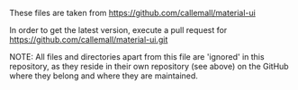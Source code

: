 These files are taken from https://github.com/callemall/material-ui

In order to get the latest version, execute a pull request for https://github.com/callemall/material-ui.git

NOTE: All files and directories apart from this file are 'ignored' in this repository, as they reside in their own repository (see above) on the GitHub where they belong and where they are maintained.
